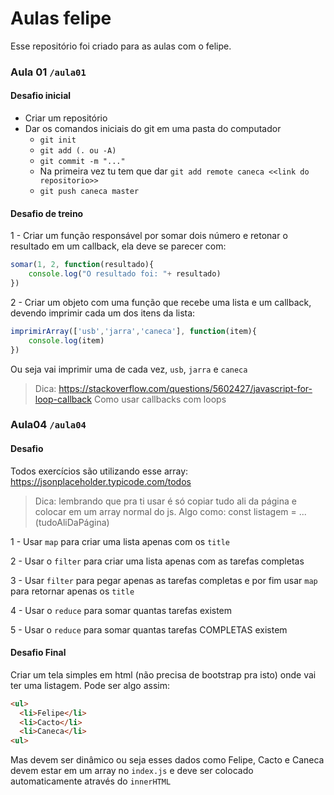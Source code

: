# Aulas felipe

Esse repositório foi criado para as aulas com o felipe.

### Aula 01 `/aula01`

#### Desafio inicial

- Criar um repositório
- Dar os comandos iniciais do git em uma pasta do computador
  - `git init`
  - `git add (. ou -A)`
  - `git commit -m "..."`
  - Na primeira vez tu tem que dar `git add remote caneca <<link do repositorio>>`
  - `git push caneca master`

#### Desafio de treino

1 - Criar um função responsável por somar dois número e retonar o resultado em um callback, ela deve se parecer com:

```js
somar(1, 2, function(resultado){
	console.log("O resultado foi: "+ resultado)
})
```

2 - Criar um objeto com uma função que recebe uma lista e um callback, devendo imprimir cada um dos itens da lista:

```js
imprimirArray(['usb','jarra','caneca'], function(item){
	console.log(item)
})
```

Ou seja vai imprimir uma de cada vez, `usb`, `jarra` e `caneca`

> Dica: https://stackoverflow.com/questions/5602427/javascript-for-loop-callback Como usar callbacks com loops


### Aula04 `/aula04`

#### Desafio

Todos exercícios são utilizando esse array: https://jsonplaceholder.typicode.com/todos

> Dica: lembrando que pra ti usar é só copiar tudo ali da página e colocar em um array normal do js. Algo como: const listagem = ...(tudoAliDaPágina)

1 - Usar `map` para criar uma lista apenas com os `title`

2 - Usar o `filter` para criar uma lista apenas com as tarefas completas

3 - Usar `filter` para pegar apenas as tarefas completas e por fim usar `map` para retornar apenas os `title`

4 - Usar o `reduce` para somar quantas tarefas existem

5 - Usar o `reduce` para somar quantas tarefas COMPLETAS existem

#### Desafio Final

Criar um tela simples em html (não precisa de bootstrap pra isto) onde vai ter uma listagem. Pode ser algo assim:
```html
<ul>
  <li>Felipe</li>
  <li>Cacto</li>
  <li>Caneca</li>
<ul>
```

Mas devem ser dinâmico ou seja esses dados como Felipe, Cacto e Caneca devem estar em um array no `index.js` e deve ser colocado automaticamente através do `innerHTML`
